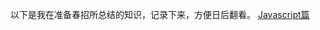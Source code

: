 以下是我在准备春招所总结的知识，记录下来，方便日后翻看。
[Javascript篇](https://github.com/1053061407/Note/tree/master/javascript)